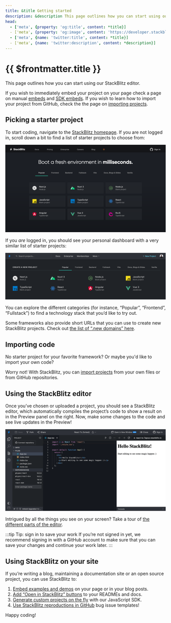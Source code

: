 ```yaml
---
title: &title Getting started
description: &description This page outlines how you can start using our StackBlitz editor.
head:
  - ['meta', {property: 'og:title', content: *title}] 
  - ['meta', {property: 'og:image', content: 'https://developer.stackblitz.com/img/og/getting-started.png'}]
  - ['meta', {name: 'twitter:title', content: *title}]
  - ['meta', {name: 'twitter:description', content: *description}]
---
```


# {{ $frontmatter.title }}

This page outlines how you can start using our StackBlitz editor.

If you wish to immediately embed your project on your page check a page on manual [embeds](/guides/integration/embedding) and [SDK embeds](/platform/api/javascript-sdk). If you wish to learn how to import your project from GitHub, check the the page on [importing projects](/guides/user-guide/importing-projects).

## Picking a starter project

To start coding, navigate to the [StackBlitz homepage](https://stackblitz.com/). If you are not logged in, scroll down a bit to find a list of starter projects to choose from:

![Project Starter Dashboard](./assets/project-starters-public.png)

If you _are_ logged in, you should see your personal dashboard with a very similar list of starter projects:

![Project Starter Dashboard](./assets/project-starters.png)

You can explore the different categories (for instance, “Popular”, “Frontend”, “Fullstack”) to find a technology stack that you’d like to try out.

Some frameworks also provide short URLs that you can use to create new StackBlitz projects. Check out [the list of “.new domains” here](/guides/user-guide/starter-projects#new-domains).

## Importing code

No starter project for your favorite framework? Or maybe you'd like to import your own code?

Worry not! With StackBlitz, you can [import projects](/guides/user-guide/importing-projects) from your own files or from GitHub repositories.

## Using the StackBlitz editor

Once you’ve chosen or uploaded a project, you should see a StackBlitz editor, which automatically compiles the project’s code to show a result on in the Preview panel on the right. Now, make some changes to the code and see live updates in the Preview!

![The StackBlitz editor showing the React TypeScript starter project](./assets/getting-started-editor.png)

Intrigued by all the things you see on your screen? Take a tour of [the different parts of the editor](/guides/user-guide/ide-whats-on-your-screen).

:::tip Tip: sign in to save your work
If you’re not signed in yet, we recommend signing in with a GitHub account to make sure that you can save your changes and continue your work later.
:::

## Using StackBlitz on your site

If you’re writing a blog, maintaining a documentation site or an open source project, you can use StackBlitz to:

1. [Embed examples and demos](/guides/integration/embedding) on your page or in your blog posts.
2. [Add “Open in StackBlitz” buttons](/guides/integration/open-from-github) to your READMEs and docs.
3. [Generate custom projects on the fly](/guides/integration/create-with-sdk) with our JavaScript SDK.
4. [Use StackBlitz reproductions in GitHub](/guides/integration/bug-reproductions) bug issue templates!

Happy coding!
